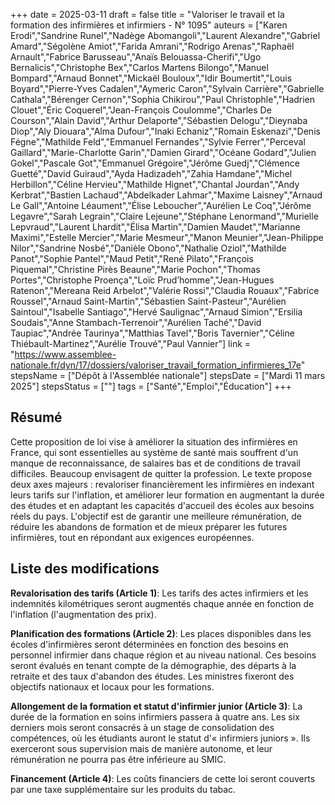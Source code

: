 +++
date = 2025-03-11
draft = false
title = "Valoriser le travail et la formation des infirmières et infirmiers - N° 1095"
auteurs = ["Karen Erodi","Sandrine Runel","Nadège Abomangoli","Laurent Alexandre","Gabriel Amard","Ségolène Amiot","Farida Amrani","Rodrigo Arenas","Raphaël Arnault","Fabrice Barusseau","Anaïs Belouassa-Cherifi","Ugo Bernalicis","Christophe Bex","Carlos Martens Bilongo","Manuel Bompard","Arnaud Bonnet","Mickaël Bouloux","Idir Boumertit","Louis Boyard","Pierre-Yves Cadalen","Aymeric Caron","Sylvain Carrière","Gabrielle Cathala","Bérenger Cernon","Sophia Chikirou","Paul Christophle","Hadrien Clouet","Éric Coquerel","Jean-François Coulomme","Charles De Courson","Alain David","Arthur Delaporte","Sébastien Delogu","Dieynaba Diop","Aly Diouara","Alma Dufour","Inaki Echaniz","Romain Eskenazi","Denis Fégne","Mathilde Feld","Emmanuel Fernandes","Sylvie Ferrer","Perceval Gaillard","Marie-Charlotte Garin","Damien Girard","Océane Godard","Julien Gokel","Pascale Got","Emmanuel Grégoire","Jérôme Guedj","Clémence Guetté","David Guiraud","Ayda Hadizadeh","Zahia Hamdane","Michel Herbillon","Céline Hervieu","Mathilde Hignet","Chantal Jourdan","Andy Kerbrat","Bastien Lachaud","Abdelkader Lahmar","Maxime Laisney","Arnaud Le Gall","Antoine Léaument","Élise Leboucher","Aurélien Le Coq","Jérôme Legavre","Sarah Legrain","Claire Lejeune","Stéphane Lenormand","Murielle Lepvraud","Laurent Lhardit","Élisa Martin","Damien Maudet","Marianne Maximi","Estelle Mercier","Marie Mesmeur","Manon Meunier","Jean-Philippe Nilor","Sandrine Nosbé","Danièle Obono","Nathalie Oziol","Mathilde Panot","Sophie Pantel","Maud Petit","René Pilato","François Piquemal","Christine Pirès Beaune","Marie Pochon","Thomas Portes","Christophe Proença","Loïc Prud’homme","Jean-Hugues Ratenon","Mereana Reid Arbelot","Valérie Rossi","Claudia Rouaux","Fabrice Roussel","Arnaud Saint-Martin","Sébastien Saint-Pasteur","Aurélien Saintoul","Isabelle Santiago","Hervé Saulignac","Arnaud Simion","Ersilia Soudais","Anne Stambach-Terrenoir","Aurélien Taché","David Taupiac","Andrée Taurinya","Matthias Tavel","Boris Tavernier","Céline Thiébault-Martinez","Aurélie Trouvé","Paul Vannier"]
link = "https://www.assemblee-nationale.fr/dyn/17/dossiers/valoriser_travail_formation_infirmieres_17e"
stepsName = ["Dépôt à l'Assemblée nationale"]
stepsDate = ["Mardi 11 mars 2025"]
stepsStatus = [""]
tags = ["Santé","Emploi","Éducation"]
+++

## Résumé

Cette proposition de loi vise à améliorer la situation des infirmières en France, qui sont essentielles au système de santé mais souffrent d'un manque de reconnaissance, de salaires bas et de conditions de travail difficiles. Beaucoup envisagent de quitter la profession. Le texte propose deux axes majeurs : revaloriser financièrement les infirmières en indexant leurs tarifs sur l'inflation, et améliorer leur formation en augmentant la durée des études et en adaptant les capacités d'accueil des écoles aux besoins réels du pays. L'objectif est de garantir une meilleure rémunération, de réduire les abandons de formation et de mieux préparer les futures infirmières, tout en répondant aux exigences européennes.

## Liste des modifications

**Revalorisation des tarifs (Article 1)**: Les tarifs des actes infirmiers et les indemnités kilométriques seront augmentés chaque année en fonction de l'inflation (l'augmentation des prix).

**Planification des formations (Article 2)**: Les places disponibles dans les écoles d'infirmières seront déterminées en fonction des besoins en personnel infirmier dans chaque région et au niveau national. Ces besoins seront évalués en tenant compte de la démographie, des départs à la retraite et des taux d'abandon des études. Les ministres fixeront des objectifs nationaux et locaux pour les formations.

**Allongement de la formation et statut d'infirmier junior (Article 3)**: La durée de la formation en soins infirmiers passera à quatre ans. Les six derniers mois seront consacrés à un stage de consolidation des compétences, où les étudiants auront le statut d'« infirmiers juniors ». Ils exerceront sous supervision mais de manière autonome, et leur rémunération ne pourra pas être inférieure au SMIC.

**Financement (Article 4)**: Les coûts financiers de cette loi seront couverts par une taxe supplémentaire sur les produits du tabac.

